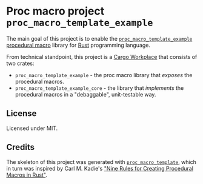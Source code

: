 # Proc macro project `proc_macro_template_example`

The main goal of this project is to enable the [`proc_macro_template_example`](https://crates.io/crates/proc_macro_template_example) [procedural macro](https://doc.rust-lang.org/reference/procedural-macros.html#procedural-macros) library for [Rust](https://www.rust-lang.org/) programming language.

From technical standpoint, this project is a [Cargo Workplace](https://doc.rust-lang.org/book/ch14-03-cargo-workspaces.html) that consists of two crates:

* `proc_macro_template_example` - the proc macro library that *exposes* the procedural macros.
* `proc_macro_template_example_core` - the library that *implements* the procedural macros in a "debaggable", unit-testable way.

## License

Licensed under MIT.

## Credits

The skeleton of this project was generated with [`proc_macro_template`](https://github.com/JohnScience/proc_macro_template), which in turn was inspired by Carl M. Kadie's ["Nine Rules for Creating Procedural Macros in Rust"](https://towardsdatascience.com/nine-rules-for-creating-procedural-macros-in-rust-595aa476a7ff).
